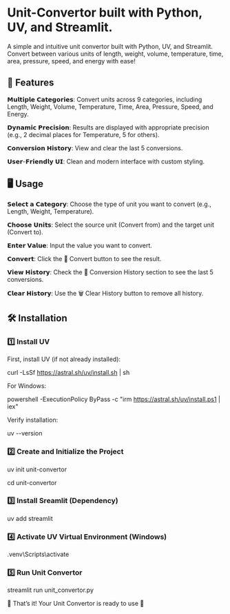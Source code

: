 # Unit-Convertor built with Python, UV, and Streamlit.

A simple and intuitive unit convertor built with Python, UV, and Streamlit. Convert between various units of length, weight, volume, temperature, time, area, pressure, speed, and energy with ease!

## 🚀 Features
𝗠𝘂𝗹𝘁𝗶𝗽𝗹𝗲 𝗖𝗮𝘁𝗲𝗴𝗼𝗿𝗶𝗲𝘀: Convert units across 9 categories, including Length, Weight, Volume, Temperature, Time, Area, Pressure, Speed, and Energy.

𝗗𝘆𝗻𝗮𝗺𝗶𝗰 𝗣𝗿𝗲𝗰𝗶𝘀𝗶𝗼𝗻: Results are displayed with appropriate precision (e.g., 2 decimal places for Temperature, 5 for others).

𝗖𝗼𝗻𝘃𝗲𝗿𝘀𝗶𝗼𝗻 𝗛𝗶𝘀𝘁𝗼𝗿𝘆: View and clear the last 5 conversions.

𝗨𝘀𝗲𝗿-𝗙𝗿𝗶𝗲𝗻𝗱𝗹𝘆 𝗨𝗜: Clean and modern interface with custom styling.

## 🖥️ Usage

𝗦𝗲𝗹𝗲𝗰𝘁 𝗮 𝗖𝗮𝘁𝗲𝗴𝗼𝗿𝘆: Choose the type of unit you want to convert (e.g., Length, Weight, Temperature).

𝗖𝗵𝗼𝗼𝘀𝗲 𝗨𝗻𝗶𝘁𝘀: Select the source unit (Convert from) and the target unit (Convert to).

𝗘𝗻𝘁𝗲𝗿 𝗩𝗮𝗹𝘂𝗲: Input the value you want to convert.

𝗖𝗼𝗻𝘃𝗲𝗿𝘁: Click the 🔄 Convert button to see the result.

𝗩𝗶𝗲𝘄 𝗛𝗶𝘀𝘁𝗼𝗿𝘆: Check the 📜 Conversion History section to see the last 5 conversions.

𝗖𝗹𝗲𝗮𝗿 𝗛𝗶𝘀𝘁𝗼𝗿𝘆: Use the 🗑️ Clear History button to remove all history.

## 🛠️ Installation

### 1️⃣ Install UV

First, install UV (if not already installed):

curl -LsSf https://astral.sh/uv/install.sh | sh

For Windows:

powershell -ExecutionPolicy ByPass -c "irm https://astral.sh/uv/install.ps1 | iex"

Verify installation:

uv --version

### 2️⃣ Create and Initialize the Project

uv init unit-convertor

cd unit-convertor

### 3️⃣ Install Sreamlit (Dependency)

uv add streamlit

### 4️⃣ Activate UV Virtual Environment (Windows)

.venv\Scripts\activate

### 5️⃣ Run Unit Convertor

streamlit run unit_convertor.py

🎉 That’s it! Your Unit Convertor is ready to use 🚀
